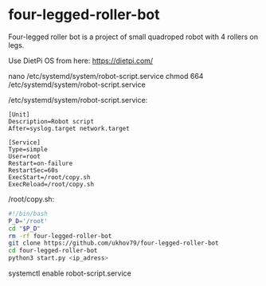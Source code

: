 # four-legged-roller-bot
Four-legged roller bot is a project of small quadroped robot with 4 rollers on legs.

Use DietPi OS from here: https://dietpi.com/

nano /etc/systemd/system/robot-script.service
chmod 664 /etc/systemd/system/robot-script.service

/etc/systemd/system/robot-script.service:
```
[Unit]
Description=Robot script
After=syslog.target network.target

[Service]
Type=simple
User=root
Restart=on-failure
RestartSec=60s
ExecStart=/root/copy.sh
ExecReload=/root/copy.sh
```

/root/copy.sh:

```bash
#!/bin/bash
P_D='/root'
cd "$P_D"
rm -rf four-legged-roller-bot
git clone https://github.com/ukhov79/four-legged-roller-bot
cd four-legged-roller-bot
python3 start.py <ip_adress>
```

systemctl enable robot-script.service
